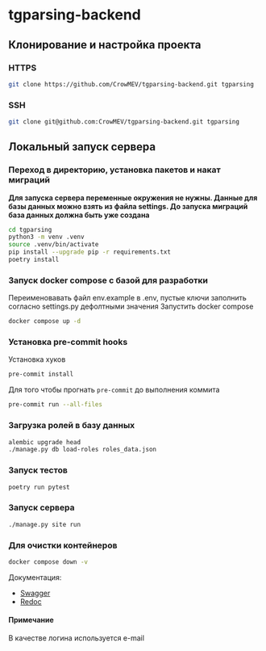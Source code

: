 # tgparsing-backend

## Клонирование и настройка проекта

### HTTPS
```bash
git clone https://github.com/CrowMEV/tgparsing-backend.git tgparsing
```

### SSH
```bash
git clone git@github.com:CrowMEV/tgparsing-backend.git tgparsing
```

## Локальный запуск сервера

### Переход в директорию, установка пакетов и накат миграций
**Для запуска сервера переменные окружения не нужны. Данные для базы данных можно взять из файла settings. До запуска миграций база данных должна быть уже создана**
```bash
cd tgparsing
python3 -m venv .venv
source .venv/bin/activate
pip install --upgrade pip -r requirements.txt
poetry install

```
### Запуск docker compose с базой для разработки
Переименовавать файл env.example в .env, пустые ключи заполнить согласно settings.py дефолтными значения
Запустить docker compose
```bash
docker compose up -d
```
### Установка pre-commit hooks

Установка хуков
```bash
pre-commit install
```
Для того чтобы прогнать `pre-commit` до выполнения коммита
```bash
pre-commit run --all-files
```

### Загрузка ролей в базу данных
```bash
alembic upgrade head
./manage.py db load-roles roles_data.json
```

### Запуск тестов
```bash
poetry run pytest
```
### Запуск сервера

```bash
./manage.py site run
```
### Для очистки контейнеров
```bash
docker compose down -v
```

Документация:  
- [Swagger](http://0.0.0.0:8000/docs)  
- [Redoc](http://127.0.0.1:8000/redoc)  

#### Примечание  
В качестве логина используется e-mail  

